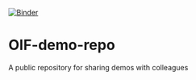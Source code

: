 [![Binder](https://mybinder.org/badge_logo.svg)](https://mybinder.org/v2/gh/Defra-Data-Science-Centre-of-Excellence/OIF-demo-repo/main?filepath=datasets.ipynb)

# OIF-demo-repo
A public repository for sharing demos with colleagues 

